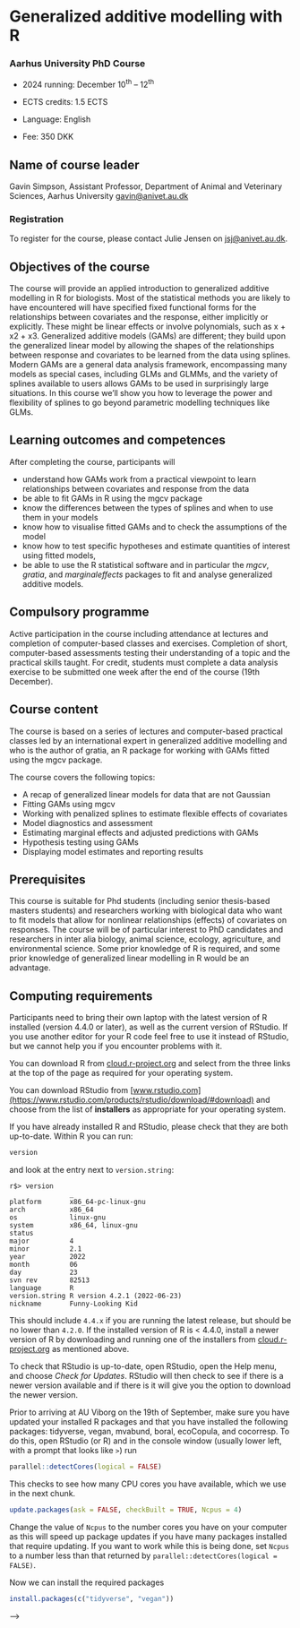 # Generalized additive modelling with R

### Aarhus University PhD Course

* 2024 running: December 10<sup>th</sup> &ndash; 12<sup>th</sup>

* ECTS credits: 1.5 ECTS

* Language: English

* Fee: 350 DKK

## Name of course leader

Gavin Simpson, Assistant Professor, Department of Animal and Veterinary Sciences, Aarhus University gavin@anivet.au.dk

### Registration

To register for the course, please contact Julie Jensen on jsj@anivet.au.dk.

<!-- ### Slides


* [Tuesday](https://gavinsimpson.github.io/au-multivariate-stats/slides/02-unconstrained-ordination/slides.html)

* [Wednesday](https://gavinsimpson.github.io/au-multivariate-stats/slides/03-constrained-ordination/slides.html)

* [Thursday](https://gavinsimpson.github.io/au-multivariate-stats/slides/04-permutation-tests/slides.html)

### Computing


* [Tuesday](https://gavinsimpson.github.io/au-multivariate-stats/computing/02-unconstrained-ordination/unconstrained-ordination.html)

* [Wednesday](https://gavinsimpson.github.io/au-multivariate-stats/computing/03-constrained-ordination/constrained-ordination.html)

* [Thursday](https://gavinsimpson.github.io/au-multivariate-stats/computing/04-permutation-tests/permutation-tests.html)

-->

## Objectives of the course

The course will provide an applied introduction to generalized additive modelling in R for biologists. Most of the statistical methods you are likely to have encountered will have specified fixed functional forms for the relationships between covariates and the response, either implicitly or explicitly. These might be linear effects or involve polynomials, such as x + x2 + x3. Generalized additive models (GAMs) are different; they build upon the generalized linear model by allowing the shapes of the relationships between response and covariates to be learned from the data using splines. Modern GAMs are a general data analysis framework, encompassing many models as special cases, including GLMs and GLMMs, and the variety of splines available to users allows GAMs to be used in surprisingly large situations. In this course we’ll show you how to leverage the power and flexibility of splines to go beyond parametric modelling techniques like GLMs.

## Learning outcomes and competences

After completing the course, participants will

* understand how GAMs work from a practical viewpoint to learn relationships between covariates and response from the data
* be able to fit GAMs in R using the mgcv package
* know the differences between the types of splines and when to use them in your models
* know how to visualise fitted GAMs and to check the assumptions of the model
* know how to test specific hypotheses and estimate quantities of interest using fitted models,
* be able to use the R statistical software and in particular the *mgcv*, *gratia*, and *marginaleffects* packages to fit and analyse generalized additive models.

## Compulsory programme

Active participation in the course including attendance at lectures and completion of computer-based classes and exercises. Completion of short, computer-based assessments testing their understanding of a topic and the practical skills taught. For credit, students must complete a data analysis exercise to be submitted one week after the end of the course (19th December).

## Course content

The course is based on a series of lectures and computer-based practical classes led by an international expert in generalized additive modelling and who is the author of gratia, an R package for working with GAMs fitted using the mgcv package. 

The course covers the following topics:

* A recap of generalized linear models for data that are not Gaussian
* Fitting GAMs using mgcv
* Working with penalized splines to estimate flexible effects of covariates
* Model diagnostics and assessment
* Estimating marginal effects and adjusted predictions with GAMs
* Hypothesis testing using GAMs
* Displaying model estimates and reporting results

## Prerequisites

This course is suitable for Phd students (including senior thesis-based masters students) and researchers working with biological data who want to fit models that allow for nonlinear relationships (effects) of covariates on responses.  The course will be of particular interest to PhD candidates and researchers in inter alia biology, animal science, ecology, agriculture, and environmental science. Some prior knowledge of R is required, and some prior knowledge of generalized linear modelling in R would be an advantage.

## Computing requirements

Participants need to bring their own laptop with the latest version of R installed (version 4.4.0 or later), as well as the current version of RStudio. If you use another editor for your R code feel free to use it instead of RStudio, but we cannot help you if you encounter problems with it.

You can download R from [cloud.r-project.org](https://cloud.r-project.org/) and select from the three links at the top of the page as required for your operating system.

You can download RStudio from [www.rstudio.com](https://www.rstudio.com/products/rstudio/download/#download) and choose from the list of **installers** as appropriate for your operating system.

If you have already installed R and RStudio, please check that they are both up-to-date. Within R you can run:

```r
version
```

and look at the entry next to `version.string`:

```
r$> version                                                                     
               _                           
platform       x86_64-pc-linux-gnu         
arch           x86_64                      
os             linux-gnu                   
system         x86_64, linux-gnu           
status                                     
major          4                           
minor          2.1                         
year           2022                        
month          06                          
day            23                          
svn rev        82513                       
language       R                           
version.string R version 4.2.1 (2022-06-23)
nickname       Funny-Looking Kid
```

This should include `4.4.x` if you are running the latest release, but should be no lower than `4.2.0`. If the installed version of R is < 4.4.0, install a newer version of R by downloading and running one of the installers from [cloud.r-project.org](https://cloud.r-project.org/) as mentioned above.

To check that RStudio is up-to-date, open RStudio, open the Help menu, and choose *Check for Updates*. RStudio will then check to see if there is a newer version available and if there is it will give you the option to download the newer version.

Prior to arriving at AU Viborg on the 19th of September, make sure you have updated your installed R packages and that you have installed the following packages: tidyverse, vegan, mvabund, boral, ecoCopula, and cocorresp. To do this, open RStudio (or R) and in the console window (usually lower left, with a prompt that looks like `>`) run

```r
parallel::detectCores(logical = FALSE)
```

This checks to see how many CPU cores you have available, which we use in the next chunk. 

```r
update.packages(ask = FALSE, checkBuilt = TRUE, Ncpus = 4)
```

Change the value of `Ncpus` to the number cores you have on your computer as this will speed up package updates if you have many packages installed that require updating. If you want to work while this is being done, set `Ncpus` to a number less than that returned by `parallel::detectCores(logical = FALSE)`.

Now we can install the required packages

```r
install.packages(c("tidyverse", "vegan"))
```

-->
